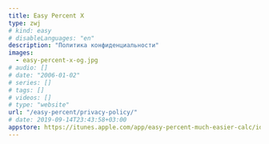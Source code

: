 ```yaml
---
title: Easy Percent Ⅹ
type: zwj
# kind: easy
# disableLanguages: "en"
description: "Политика конфиденциальности"
images:
  - easy-percent-x-og.jpg
# audio: []
# date: "2006-01-02"
# series: []
# tags: []
# videos: []
# type: "website"
url: "/easy-percent/privacy-policy/"
# date: 2019-09-14T23:43:58+03:00
appstore: https://itunes.apple.com/app/easy-percent-much-easier-calc/id740111096?mt=8
---
```

